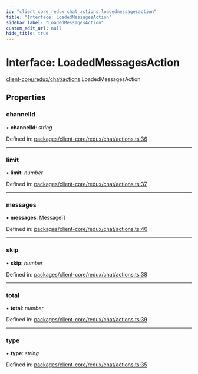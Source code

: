 ```yaml
---
id: "client_core_redux_chat_actions.loadedmessagesaction"
title: "Interface: LoadedMessagesAction"
sidebar_label: "LoadedMessagesAction"
custom_edit_url: null
hide_title: true
---
```


# Interface: LoadedMessagesAction

[client-core/redux/chat/actions](../modules/client_core_redux_chat_actions.md).LoadedMessagesAction

## Properties

### channelId

• **channelId**: *string*

Defined in: [packages/client-core/redux/chat/actions.ts:36](https://github.com/xr3ngine/xr3ngine/blob/5a0f83ed8/packages/client-core/redux/chat/actions.ts#L36)

___

### limit

• **limit**: *number*

Defined in: [packages/client-core/redux/chat/actions.ts:37](https://github.com/xr3ngine/xr3ngine/blob/5a0f83ed8/packages/client-core/redux/chat/actions.ts#L37)

___

### messages

• **messages**: Message[]

Defined in: [packages/client-core/redux/chat/actions.ts:40](https://github.com/xr3ngine/xr3ngine/blob/5a0f83ed8/packages/client-core/redux/chat/actions.ts#L40)

___

### skip

• **skip**: *number*

Defined in: [packages/client-core/redux/chat/actions.ts:38](https://github.com/xr3ngine/xr3ngine/blob/5a0f83ed8/packages/client-core/redux/chat/actions.ts#L38)

___

### total

• **total**: *number*

Defined in: [packages/client-core/redux/chat/actions.ts:39](https://github.com/xr3ngine/xr3ngine/blob/5a0f83ed8/packages/client-core/redux/chat/actions.ts#L39)

___

### type

• **type**: *string*

Defined in: [packages/client-core/redux/chat/actions.ts:35](https://github.com/xr3ngine/xr3ngine/blob/5a0f83ed8/packages/client-core/redux/chat/actions.ts#L35)
